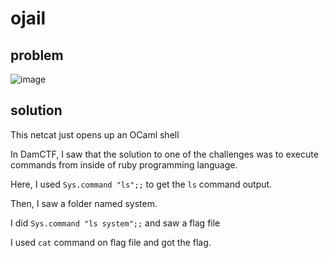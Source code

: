 # ojail

## problem

![image](https://github.com/quasar098/ctf-writeups/assets/70716985/38d6776d-c813-4576-a7be-5801c4573a06)

## solution

This netcat just opens up an OCaml shell

In DamCTF, I saw that the solution to one of the challenges was to execute commands from inside of ruby programming language.

Here, I used `Sys.command "ls";;` to get the `ls` command output.

Then, I saw a folder named system.

I did `Sys.command "ls system";;` and saw a flag file

I used `cat` command on flag file and got the flag.
